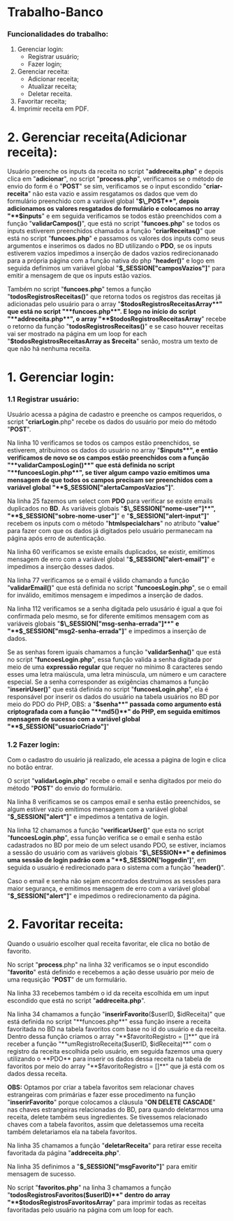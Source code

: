 # Trabalho-Banco

### Funcionalidades do trabalho:

1. Gerenciar login:
   - Registrar usuário;
   - Fazer login;
1. Gerenciar receita:
   - Adicionar receita;
   - Atualizar receita;
   - Deletar receita.
1. Favoritar receita;
1. Imprimir receita em PDF.

# 2. Gerenciar receita(Adicionar receita):

Usuário preenche os inputs da receita no script "**addreceita.php**" e depois clica em "**adicionar**", no script "**process.php**", verificamos se o método de envio do form é o "**POST**" se sim, verificamos se o input escondido "**criar-receita**" não esta vazio e assim resgatamos os dados que vem do formulário preenchido com a variável global "**$\_POST**", depois adicionamos os valores resgatados do formulário e colocamos no array "**$inputs**" e em seguida verificamos se todos estão preenchidos com a função "**validarCampos()**", que está no script "**funcoes.php**" se todos os inputs estiverem preenchidos chamados a função "**criarReceitas()**" que está no script "**funcoes.php**" e passamos os valores dos inputs como seus argumentos e inserimos os dados no BD utilizando o **PDO**, se os inputs estiverem vazios impedimos a inserção de dados vazios redirecionanado para a própria página com a função nativa do php "**header()**" e logo em seguida definimos um variável global "**$\_SESSION["camposVazios"]**" para emitir a mensagem de que os inputs estão vazios.

Também no script "**funcoes.php**" temos a função "**todosRegistrosReceitas()**" que retorna todos os registros das receitas já adicionadas pelo usuário para o array "**$todosRegistrosReceitasArray**" que está no script "**funcoes.php**". E logo no início do script "**addreceita.php**", o array "**$todosRegistrosReceitasArray**" recebe o retorno da função "**todosRegistrosReceitas()**" e se caso houver receitas vai ser mostrado na página em um loop for each "**$todosRegistrosReceitasArray as $receita**" senão, mostra um texto de que não há nenhuma receita.

# 1. Gerenciar login:

### 1.1 Registrar usuário:

Usuário acessa a página de cadastro e preenche os campos requeridos, o script "**criarLogin**.php" recebe os dados do usuário por meio do método "**POST**".

Na linha 10 verificamos se todos os campos estão preenchidos, se estiverem, atribuimos os dados do usuário no array "**$inputs**", e então verificamos de novo se os campos estão preenchidos com a função "**validarCamposLogin()**" que está definida no script "**funcoesLogin.php**", se tiver algum campo vazio emitimos uma mensagem de que todos os campos precisam ser preenchidos com a variável global "**$\_SESSION["alertaCamposVazios"]**".

Na linha 25 fazemos um select com **PDO** para verificar se existe emails duplicados no **BD**. As variáveis globais "**$\_SESSION["nome-user"]**", "**$\_SESSION["sobre-nome-user"]**" e "**$\_SESSION["alert-input"]**" recebem os inputs com o método "**htmlspecialchars**" no atributo "**value**" para fazer com que os dados já digitados pelo usuário permanecam na página após erro de autenticação.

Na linha 60 verificamos se existe emails duplicados, se existir, emitimos mensagem de erro com a variável global "**$\_SESSION["alert-email"]**" e impedimos a inserção desses dados.

Na linha 77 verificamos se o email é válido chamando a função "**validarEmail()**" que está definida no script "**funcoesLogin.php**", se o email for inválido, emitimos mensagem e impedimos a inserção de dados.

Na linha 112 verificamos se a senha digitada pelo ususário é igual a que foi confirmada pelo mesmo, se for diferente emitimos mensagem com as variáveis globais "**$\_SESSION["msg-senha-errada"]**" e "**$\_SESSION["msg2-senha-errada"]**" e impedimos a inserção de dados.

Se as senhas forem iguais chamamos a função "**validarSenha()**" que está no script "**funcoesLogin.php**", essa função valida a senha digitada por meio de uma **expressão regular** que requer no mínimo 8 caracteres sendo esses uma letra maiúscula, uma letra minúscula, um número e um caractere especial. Se a senha corresponder as exigências chamamos a função "**inserirUser()**" que está definida no script "**funcoesLogin.php**", ela é responsável por inserir os dados do usuário na tabela usuários no BD por meio do PDO do PHP, OBS: a "**$senha**" passada como argumento está criptografada com a função "**md5()**" do PHP, em seguida emitimos mensagem de sucesso com a variável global "**$\_SESSION["usuarioCriado"]**"

### 1.2 Fazer login:

Com o cadastro do usuário já realizado, ele acessa a página de login e clica no botão entrar.

O script "**validarLogin.php**" recebe o email e senha digitados por meio do método "**POST**" do envio do formulário.

Na linha 8 verificamos se os campos email e senha estão preenchidos, se algum estiver vazio emitimos mensagem com a variável global "**$\_SESSION["alert"]**" e impedimos a tentativa de login.

Na linha 12 chamamos a função "**verificarUser()**" que esta no script "**funcoesLogin.php**", essa função verifica se o email e senha estão cadastrados no BD por meio de um select usando PDO, se estiver, inciamos a sessão do usuário com as variáveis globais "**$\_SESSION**" e definimos uma sessão de login padrão com a "**$\_SESSION['loggedin']**", em seguida o usuário é redirecionado para o sistema com a função "**header()**".

Caso o email e senha não sejam encontrados destruimos as sessões para maior segurança, e emitimos mensagem de erro com a variável global "**$\_SESSION["alert"]**" e impedimos o redirecionamento da página.

# 2. Favoritar receita:

Quando o usuário escolher qual receita favoritar, ele clica no botão de favorito.

No script "**process**.php" na linha 32 verificamos se o input escondido "**favorito**" está definido e recebemos a ação desse usuário por meio de uma requsição "**POST**" de um formulário.

Na linha 33 recebemos também o id da receita escolhida em um input escondido que está no script "**addreceita.php**".

Na linha 34 chamamos a função "**inserirFavorito**($userID, $idReceita)" que está definida no script "**funcoes.php**" essa função insere a receita favoritada no BD na tabela favoritos com base no id do usuário e da receita. 
Dentro dessa função criamos o array "**$favoritoRegistro = []**" que irá receber a função "**umRegistroReceita($userID, $idReceita)**" com o registro da receita escolhida pelo usuário, em seguida fazemos uma query utilizando o **PDO** para inserir os dados dessa receita na tabela de favoritos por meio do array "**$favoritoRegistro = []\*\*" que já está com os dados dessa receita.

**OBS:** Optamos por criar a tabela favoritos sem relacionar chaves estrangeiras com primárias e fazer esse procedimento na função "**inserirFavorito**" porque colocamos a cláusula "**ON DELETE CASCADE**" nas chaves estrangeiras relacionadas do BD, para quando deletarmos uma receita, delete também seus ingredientes. Se tivessemos relacionado chaves com a tabela favoritos, assim que deletassemos uma receita também deletariamos ela na tabela favoritos.

Na linha 35 chamamos a função "**deletarReceita**" para retirar esse receita favoritada da página "**addreceita.php**".

Na linha 35 definimos a "**$\_SESSION["msgFavorito"]**" para emitir mensagem de sucesso.

No script "**favoritos.php**" na linha 3 chamamos a função "**todosRegistrosFavoritos($userID)**" dentro do array "**$todosRegistrosFavoritosArray**" para imprimir todas as receitas favoritadas pelo usuário na página com um loop for each.

